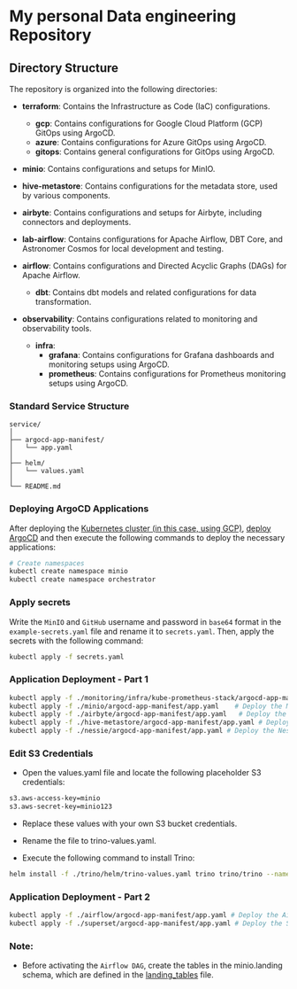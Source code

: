 # My personal Data engineering Repository

## Directory Structure

The repository is organized into the following directories:

- **terraform**: Contains the Infrastructure as Code (IaC) configurations.
  - **gcp**: Contains configurations for Google Cloud Platform (GCP) GitOps using ArgoCD.
  - **azure**: Contains configurations for Azure GitOps using ArgoCD.
  - **gitops**: Contains general configurations for GitOps using ArgoCD.

- **minio**: Contains configurations and setups for MinIO.

- **hive-metastore**: Contains configurations for the metadata store, used by various components.

- **airbyte**: Contains configurations and setups for Airbyte, including connectors and deployments.

- **lab-airflow**: Contains configurations for Apache Airflow, DBT Core, and Astronomer Cosmos for local development and testing.

- **airflow**: Contains configurations and Directed Acyclic Graphs (DAGs) for Apache Airflow.
  - **dbt**: Contains dbt models and related configurations for data transformation.

- **observability**: Contains configurations related to monitoring and observability tools.
  - **infra**: 
    - **grafana**: Contains configurations for Grafana dashboards and monitoring setups using ArgoCD.
    - **prometheus**: Contains configurations for Prometheus monitoring setups using ArgoCD.

### Standard Service Structure
```
service/
│
├── argocd-app-manifest/
│   └── app.yaml
│
├── helm/
│   └── values.yaml
│
└── README.md
```

### Deploying ArgoCD Applications

After deploying the [Kubernetes cluster (in this case, using GCP)](https://github.com/victoru2/trino-lakehouse-lab/tree/main/terraform/gcp), [deploy ArgoCD](https://github.com/victoru2/trino-lakehouse-lab/tree/main/terraform/gitops/argocd) and then execute the following commands to deploy the necessary applications:

```sh
# Create namespaces
kubectl create namespace minio
kubectl create namespace orchestrator
```
### Apply secrets

Write the `MinIO` and `GitHub` username and password in `base64` format in the `example-secrets.yaml` file and rename it to `secrets.yaml`.
Then, apply the secrets with the following command:
```sh
kubectl apply -f secrets.yaml
```

### Application Deployment - Part 1
```sh
kubectl apply -f ./monitoring/infra/kube-prometheus-stack/argocd-app-manifest/app.yaml # Deploy the Prometheus Stack application
kubectl apply -f ./minio/argocd-app-manifest/app.yaml    # Deploy the MinIO application
kubectl apply -f ./airbyte/argocd-app-manifest/app.yaml   # Deploy the Airbyte application
kubectl apply -f ./hive-metastore/argocd-app-manifest/app.yaml # Deploy the Hive MetaStore application
kubectl apply -f ./nessie/argocd-app-manifest/app.yaml # Deploy the Nessie application
```
<!-- kubectl apply -f ./trino/argocd-app-manifest/app.yaml # Deploy the Trino application -->

### Edit S3 Credentials
- Open the values.yaml file and locate the following placeholder S3 credentials:
```sh
s3.aws-access-key=minio
s3.aws-secret-key=minio123
```

- Replace these values with your own S3 bucket credentials.

- Rename the file to trino-values.yaml.

- Execute the following command to install Trino:

```sh
helm install -f ./trino/helm/trino-values.yaml trino trino/trino --namespace warehouse --create-namespace --version 0.31.0
```
### Application Deployment - Part 2
```sh
kubectl apply -f ./airflow/argocd-app-manifest/app.yaml # Deploy the Airflow-DBT application
kubectl apply -f ./superset/argocd-app-manifest/app.yaml # Deploy the Superset application
```
### Note:
- Before activating the `Airflow DAG`, create the tables in the minio.landing schema, which are defined in the [landing_tables](https://github.com/victoru2/trino-lakehouse-lab/blob/main/airflow/dags/sql/landing_tables.sql) file.
